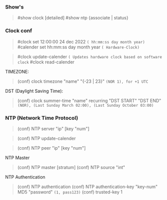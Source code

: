 ### Show's

>\#show clock [detailed]
>\#show ntp {associate | status}

### Clock conf

> \#clock set 12:00:00 24 dec 2022 `( hh:mm:ss day month year)`
> \#calender set hh:mm:ss day month year `( Hardware-Clock)`

> \#clock update-calender `( Updates hardware clock based on software clock`
> \#clock read-calender

TIMEZONE:

>\(conf) clock timezone "name" "{-23 | 23}" `(NOR 1), for +1 UTC`

DST (Daylight Saving Time):

>(conf) clock summer-time "name" recurring "DST START" "DST END" 
>`(NOR), (Last Sunday March 02:00), (Last Sunday October 03:00)`

### **NTP** (Network Time Protocol)

>(conf) NTP server "ip" [key "num"]

>(conf) NTP update-calender

>(conf) NTP peer "ip" [key "num"]

NTP Master

>(conf) NTP master [stratum]
>(conf) NTP source "int"

NTP Authentication

>(conf) NTP authentication
>(conf) NTP authentication-key "key-num" MD5 "password" `(1, pass123)` 
>(conf) trusted-key 1